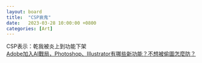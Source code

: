 ```yaml
---
layout: board
title:  "CSP衰鬼"
date:   2023-03-28 10:00:00 +0800
categories: [Art]
---
```


CSP表示：乾我被炎上到功能下架  
[Adobe加入AI戰局，Photoshop、Illustrator有哪些新功能？不想被偷圖怎麼防？](https://www.bnext.com.tw/article/74525/adobe-generatedai-ai-firefly)